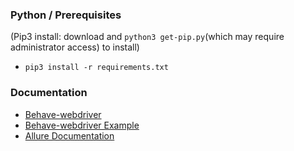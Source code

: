 ### Python / Prerequisites

(Pip3 install: download and `python3 get-pip.py`(which may require administrator access) to install)

* `pip3 install -r requirements.txt`


### Documentation
* [Behave-webdriver](https://pypi.org/project/behave-webdriver/)
* [Behave-webdriver Example](https://github.com/behave/behave)
* [Allure Documentation](https://pypi.org/project/allure-behave/)
